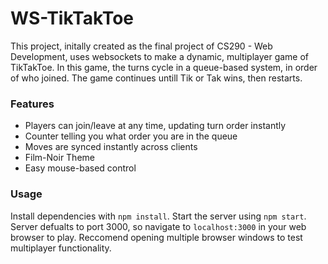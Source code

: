 # WS-TikTakToe
This project, initally created as the final project of CS290 - Web Development, uses websockets to make a dynamic, multiplayer game of TikTakToe.
In this game, the turns cycle in a queue-based system, in order of who joined. The game continues untill Tik or Tak wins, then restarts.

### Features
* Players can join/leave at any time, updating turn order instantly
* Counter telling you what order you are in the queue
* Moves are synced instantly across clients
* Film-Noir Theme
* Easy mouse-based control


### Usage
Install dependencies with `npm install`. Start the server using `npm start`. Server defualts to port 3000, so navigate to `localhost:3000` in your web browser to play. Reccomend opening multiple browser windows to test multiplayer functionality.

